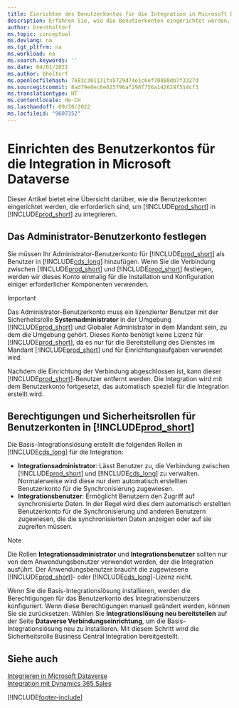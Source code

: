 ```yaml
---
title: Einrichten des Benutzerkontos für die Integration in Microsoft Dataverse | Microsoft Docs
description: Erfahren Sie, wie die Benutzerkonten eingerichtet werden, die die Apps zum Austausch von Daten verwenden, und die Mitarbeiter nutzen, um auf Daten in den Apps zuzugreifen und diese Daten zu synchronisieren.
author: brentholtorf
ms.topic: conceptual
ms.devlang: na
ms.tgt_pltfrm: na
ms.workload: na
ms.search.keywords: ''
ms.date: 04/01/2021
ms.author: bholtorf
ms.openlocfilehash: 7683c301131fa5729d74e1c6ef70880db7f3327d
ms.sourcegitcommit: 8ad79e0ec6e625796af298f756a142624f514cf3
ms.translationtype: HT
ms.contentlocale: de-CH
ms.lasthandoff: 09/30/2022
ms.locfileid: "9607352"
---
```

# <a name="setting-up-user-accounts-for-integrating-with-microsoft-dataverse"></a>Einrichten des Benutzerkontos für die Integration in Microsoft Dataverse

Dieser Artikel bietet eine Übersicht darüber, wie die Benutzerkonten eingerichtet werden, die erforderlich sind, um [!INCLUDE[prod_short](includes/prod_short.md)] in [!INCLUDE[prod_short](includes/cds_long_md.md)] zu integrieren.

## <a name="set-up-the-administrator-user-account"></a>Das Administrator-Benutzerkonto festlegen

Sie müssen Ihr Administrator-Benutzerkonto für [!INCLUDE[prod_short](includes/prod_short.md)] als Benutzer in [!INCLUDE[cds_long](includes/cds_long_md.md)] hinzufügen. Wenn Sie die Verbindung zwischen [!INCLUDE[prod_short](includes/prod_short.md)] und [!INCLUDE[prod_short](includes/cds_long_md.md)] festlegen, werden wir dieses Konto einmalig für die Installation und Konfiguration einiger erforderlicher Komponenten verwenden.

> [!IMPORTANT]
> Das Administrator-Benutzerkonto muss ein lizenzierter Benutzer mit der Sicherheitsrolle **Systemadministrator** in der Umgebung [!INCLUDE[prod_short](includes/cds_long_md.md)] und Globaler Administrator in dem Mandant sein, zu dem die Umgebung gehört. Dieses Konto benötigt keine Lizenz für [!INCLUDE[prod_short](includes/prod_short.md)], da es nur für die Bereitstellung des Dienstes im Mandant [!INCLUDE[prod_short](includes/cds_long_md.md)] und für Einrichtungsaufgaben verwendet wird.
>
> Nachdem die Einrichtung der Verbindung abgeschlossen ist, kann dieser [!INCLUDE[prod_short](includes/cds_long_md.md)]-Benutzer entfernt werden. Die Integration wird mit dem Benutzerkonto fortgesetzt, das automatisch speziell für die Integration erstellt wird.

## <a name="permissions-and-security-roles-for-user-accounts-in-prod_short"></a>Berechtigungen und Sicherheitsrollen für Benutzerkonten in [!INCLUDE[prod_short](includes/cds_long_md.md)]

Die Basis-Integrationslösung erstellt die folgenden Rollen in [!INCLUDE[cds_long](includes/cds_long_md.md)] für die Integration:

* **Integrationsadministrator**: Lässt Benutzer zu, die Verbindung zwischen [!INCLUDE[prod_short](includes/prod_short.md)] und [!INCLUDE[cds_long](includes/cds_long_md.md)] zu verwalten. Normalerweise wird diese nur dem automatisch erstellten Benutzerkonto für die Synchronisierung zugewiesen.
* **Integrationsbenutzer**: Ermöglicht Benutzern den Zugriff auf synchronisierte Daten. In der Regel wird dies dem automatisch erstellten Benutzerkonto für die Synchronisierung und anderen Benutzern zugewiesen, die die synchronisierten Daten anzeigen oder auf sie zugreifen müssen.

> [!NOTE]
>
> Die Rollen **Integrationsadministrator** und **Integrationsbenutzer** sollten nur von dem Anwendungsbenutzer verwendet werden, der die Integration ausführt. Der Anwendungsbenutzer braucht die zugewiesene [!INCLUDE[prod_short](includes/prod_short.md)]- oder [!INCLUDE[cds_long](includes/cds_long_md.md)]-Lizenz nicht.

Wenn Sie die Basis-Integrationslösung installieren, werden die Berechtigungen für das Benutzerkonto des Integrationsbenutzers konfiguriert. Wenn diese Berechtigungen manuell geändert werden, können Sie sie zurücksetzen. Wählen Sie **Integrationslösung neu bereitstellen** auf der Seite **Dataverse Verbindungseinrichtung**, um die Basis-Integrationslösung neu zu installieren. Mit diesem Schritt wird die Sicherheitsrolle Business Central Integration bereitgestellt.

<!--
The following tables list the minimum permissions for the user accounts in [!INCLUDE[prod_short](includes/cds_long_md.md)].

### Minimum Permissions for the Administrator
The following table displays the minimum permissions on each tab for each security role that is required for the administrator user.

##### Customization
|Security Role|Access Level|Dynamics NAV 2018 and Earlier|Business Central <br> October 2018|Business Central <br> April 2019|
|----|----|-----|----|----|
|Model Driven App|Global|||Read|
|Plugin Assembly|Global|Read|Read|Read|
|Plugin Type|Global|Read|Read|Read|
|Relationship|Global|||Read|
|SDK Message|Global|Read|Read|Read|
|SDK Message Proessing Step|Global|Read|Read|Read|
|SDK Message Proessing Step Image|Global|Read|Read|Read|
|System From|Global|||Write|

##### Custom Entities
|Security Role|Access Level|Dynamics NAV 2018 and Earlier|Business Central <br> October 2018|Business Central <br> April 2020|
|----|----|-----|----|----|
|Business Central Account Statistics|Global|Read|Read|Read|
|Business Central Connection|Global|Create, Read, Write, Delete|Create, Read, Write, Delete|Create, Read, Write, Delete|
|Post Configuration|Global|||Write|

### Minimum Permissions for automatically created [!INCLUDE[prod_short](includes/prod_short.md)] Integration application user
The following table displays the minimum permissions on each tab for each security role that is required for the automatically created [!INCLUDE[prod_short](includes/prod_short.md)] Integration application user.

##### Core Records
|Security Role|Access Level|Dynamics NAV 2018 and Earlier|Business Central <br> October 2018|Business Central <br> April 2019|
|----|----|-----|----|----|
|Account|Global|Create, Read, Write, Append, Append To, Assign|Create, Read, Write, Append, Append To, Assign|Create, Read, Write, Append, Append To, Assign|
|Action Card|Global||Read|Read|
|Connection|Global|Read|Read|Read|
|Contact|Global|Create, Read, Write, Append, Append To|Create, Read, Write, Append, Append To|Create, Read, Write, Append, Append To|
|Note|Global|||Create, Read, Write, Delete Append, Assign|
|Opportunity|Global||Create, Read, Write, Append, Append To|Create, Read, Write, Append, Append To|
|Post|Global|||Create, Read, Append To|
|User Entity UI|User|Create, Read, Write|Create, Read, Write|Create, Read, Write|

##### Sales
|Security Role|Access Level|Dynamics NAV 2018 and Earlier|Business Central <br> October 2018|Business Central <br> April 2019|
|----|----|-----|----|----|
|Invoice|Global|Create, Read, Write, Append, Append To|Create, Read, Write, Append, Append To|Create, Read, Write, Append, Append To|
|Order|Global|Read, Write, Append To|Read, Write, Append To|Read, Write, Append, Append To, Assign|
|Product|Global|Create, Read, Write, Append, Append To|Create, Read, Write, Append, Append To|Create, Read, Write, Append, Append To|
|Property|Global|Read|Read|Read|
|Property Association|Global|Read|Read|Read|
|Property Option Set Item|Global|Read|Read|Read|
|Quote|Global|Read|Read|Read|

##### Service
|Security Role|Access Level|Dynamics NAV 2018 and Earlier|Business Central <br> October 2018|Business Central <br> April 2019|
|----|----|-----|----|----|
|Case|Global|Read|Read|Read|

##### Business Management
|Security Role|Access Level|Dynamics NAV 2018 and Earlier|Business Central <br> October 2018|Business Central <br> April 2019|
|----|----|-----|----|----|
|Currency|Global|Create, Read, Write|Create, Read, Write|Create, Read, Write|
|Organization|Global|Read, Write|Read, Write|Read, Write|
|Security Role|Global|||Read|
|User|Global|Create, Read, Write, Append, Append To|Create, Read, Write, Append, Append To|Create, Read, Write, Append, Append To|
|User Settings|Global|Create, Read, Write, Delete, Append To|Create, Read, Write, Delete, Append To|Create, Read, Write, Delete, Append To|
|Act on Behalf of Another User|Global|Yes|Yes|Yes|

##### Customization
|Security Role|Access Level|Dynamics NAV 2018 and Earlier|Business Central <br> October 2018|Business Central <br> April 2019|
|----|----|-----|----|----|
|Field|Global||Read|Read|
|Plug-in Assembly|Global|Read|Read|Read|
|Plug-in Type|Global|Read|Read|Read|
|SDK Message|Global|Read|Read|Read|
|SDK Message Processing Step|Global|Read|Read|Read|
|Web Resource|Global|Read|Read|Read|

##### Custom Entities
|Security Role|Access Level|Dynamics NAV 2018 and Earlier|Business Central <br> October 2018|Business Central <br> April 2019|
|----|----|-----|----|----|
|Dynamics 365 Business Central Account Statistics|Global|Create, Read, Write, Append To|Create, Read, Write, Append To|Create, Read, Write, Append To|
|Dynamics 365 Business Central Connection|Global|Read|Read|Read|

### Product Availability User
You can allow sales people to view inventory levels for the items they sell by granting them the permissions described in the following table.

##### Custom Entities
|Security Role|Access Level|Dynamics NAV 2018 and Earlier|Business Central <br> October 2018|Business Central <br> April 2019|
|----|----|-----|----|----|
|Dynamics 365 Business Central Account Statistics|Global|Create, Read, Write, Append To|Create, Read, Write, Append To|Create, Read, Write, Append To|
|Dynamics 365 Business Central Connection|Global|Read|Read|Read|

-->

## <a name="see-also"></a>Siehe auch 

[Integrieren in Microsoft Dataverse](admin-common-data-service.md)  
[Integration mit Dynamics 365 Sales](admin-prepare-dynamics-365-for-sales-for-integration.md)  

[!INCLUDE[footer-include](includes/footer-banner.md)]
